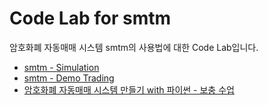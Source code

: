 # Code Lab for smtm

암호화폐 자동매매 시스템 smtm의 사용법에 대한 Code Lab입니다.

- [smtm - Simulation](./smtm-simulation/)
- [smtm - Demo Trading](./smtm-demo/)
- [암호화폐 자동매매 시스템 만들기 with 파이썬 - 보충 수업](./smtm-after-school/)
